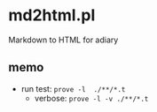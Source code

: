 # md2html.pl

Markdown to HTML for adiary

## memo

-   run test: `prove -l  ./**/*.t`
    -   verbose: `prove -l -v ./**/*.t`
